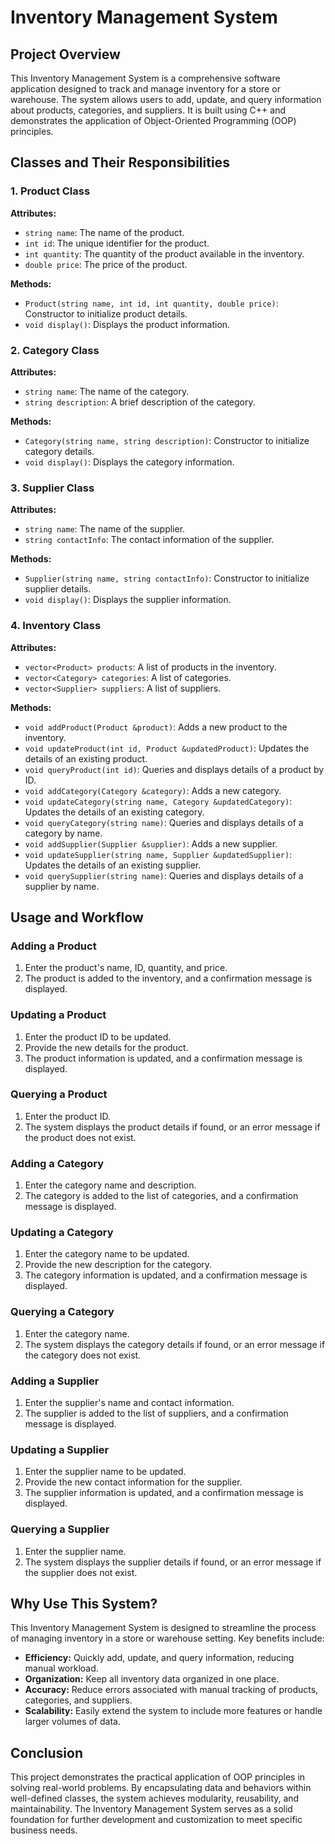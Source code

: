 # Inventory Management System

## Project Overview

This Inventory Management System is a comprehensive software application designed to track and manage inventory for a store or warehouse. The system allows users to add, update, and query information about products, categories, and suppliers. It is built using C++ and demonstrates the application of Object-Oriented Programming (OOP) principles.

## Classes and Their Responsibilities

### 1. Product Class
**Attributes:**
- `string name`: The name of the product.
- `int id`: The unique identifier for the product.
- `int quantity`: The quantity of the product available in the inventory.
- `double price`: The price of the product.

**Methods:**
- `Product(string name, int id, int quantity, double price)`: Constructor to initialize product details.
- `void display()`: Displays the product information.

### 2. Category Class
**Attributes:**
- `string name`: The name of the category.
- `string description`: A brief description of the category.

**Methods:**
- `Category(string name, string description)`: Constructor to initialize category details.
- `void display()`: Displays the category information.

### 3. Supplier Class
**Attributes:**
- `string name`: The name of the supplier.
- `string contactInfo`: The contact information of the supplier.

**Methods:**
- `Supplier(string name, string contactInfo)`: Constructor to initialize supplier details.
- `void display()`: Displays the supplier information.

### 4. Inventory Class
**Attributes:**
- `vector<Product> products`: A list of products in the inventory.
- `vector<Category> categories`: A list of categories.
- `vector<Supplier> suppliers`: A list of suppliers.

**Methods:**
- `void addProduct(Product &product)`: Adds a new product to the inventory.
- `void updateProduct(int id, Product &updatedProduct)`: Updates the details of an existing product.
- `void queryProduct(int id)`: Queries and displays details of a product by ID.
- `void addCategory(Category &category)`: Adds a new category.
- `void updateCategory(string name, Category &updatedCategory)`: Updates the details of an existing category.
- `void queryCategory(string name)`: Queries and displays details of a category by name.
- `void addSupplier(Supplier &supplier)`: Adds a new supplier.
- `void updateSupplier(string name, Supplier &updatedSupplier)`: Updates the details of an existing supplier.
- `void querySupplier(string name)`: Queries and displays details of a supplier by name.

## Usage and Workflow

### Adding a Product
1. Enter the product's name, ID, quantity, and price.
2. The product is added to the inventory, and a confirmation message is displayed.

### Updating a Product
1. Enter the product ID to be updated.
2. Provide the new details for the product.
3. The product information is updated, and a confirmation message is displayed.

### Querying a Product
1. Enter the product ID.
2. The system displays the product details if found, or an error message if the product does not exist.

### Adding a Category
1. Enter the category name and description.
2. The category is added to the list of categories, and a confirmation message is displayed.

### Updating a Category
1. Enter the category name to be updated.
2. Provide the new description for the category.
3. The category information is updated, and a confirmation message is displayed.

### Querying a Category
1. Enter the category name.
2. The system displays the category details if found, or an error message if the category does not exist.

### Adding a Supplier
1. Enter the supplier's name and contact information.
2. The supplier is added to the list of suppliers, and a confirmation message is displayed.

### Updating a Supplier
1. Enter the supplier name to be updated.
2. Provide the new contact information for the supplier.
3. The supplier information is updated, and a confirmation message is displayed.

### Querying a Supplier
1. Enter the supplier name.
2. The system displays the supplier details if found, or an error message if the supplier does not exist.

## Why Use This System?

This Inventory Management System is designed to streamline the process of managing inventory in a store or warehouse setting. Key benefits include:

- **Efficiency:** Quickly add, update, and query information, reducing manual workload.
- **Organization:** Keep all inventory data organized in one place.
- **Accuracy:** Reduce errors associated with manual tracking of products, categories, and suppliers.
- **Scalability:** Easily extend the system to include more features or handle larger volumes of data.

## Conclusion

This project demonstrates the practical application of OOP principles in solving real-world problems. By encapsulating data and behaviors within well-defined classes, the system achieves modularity, reusability, and maintainability. The Inventory Management System serves as a solid foundation for further development and customization to meet specific business needs.

